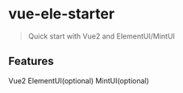 # vue-ele-starter

> Quick start with Vue2 and ElementUI/MintUI

## Features
Vue2
ElementUI(optional)
MintUI(optional)